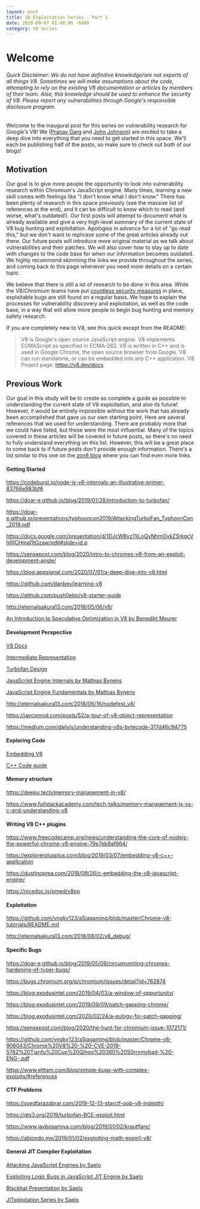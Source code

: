 ```yaml
---
layout: post
title: V8 Exploitation Series - Part 1
date: 2020-09-07 01:00:00 -0400
category: V8 Series
---
```


# Welcome

###### Quick Disclaimer: We do not have definitive knowledge/are not experts of all things V8. Sometimes we will make assumptions about the code, attempting to rely on the existing V8 documentation or articles by members of their team. Also, this knowledge should be used to enhance the security of V8. Please report any vulnerabilities through Google's responsible disclosure program.

Welcome to the inaugural post for this series on vulnerability research for Google's V8! We ([Pranay Garg](https://hashprks.com) and [John Johnson](https://m4dst4cks.github.io)) are excited to take a deep dive into everything that you need to get started in this space. We'll each be publishing half of the posts, so make sure to check out both of our blogs!

## Motivation

Our goal is to give more people the opportunity to look into vulnerability research within Chromium's JavaScript engine. Many times, learning a new skill comes with feelings like "I don't know what I don't know." There has been plenty of research in this space previously (see the massive list of references at the end), and it can be difficult to know which to read (and worse, what's outdated!). Our first posts will attempt to document what is already available and give a very high-level summary of the current state of V8 bug hunting and exploitation. Apologies in advance for a lot of "go read this," but we don't want to rephrase some of the great articles already out there. Our future posts will introduce more original material as we talk about vulnerabilities and their patches. We will also cover how to stay up to date with changes to the code base for when our information becomes outdated. We highly recommend skimming the links we provide throughout the series, and coming back to this page whenever you need more details on a certain topic.

We believe that there is still a lot of research to be done in this area. While the V8/Chromium teams have put [countless security measures](https://www.chromium.org/Home/chromium-security/brag-sheet) in place, exploitable bugs are still found on a regular basis. We hope to explain the processes for vulnerability discovery and exploitation, as well as the code base, in a way that will allow more people to begin bug hunting and memory safety research. 

If you are completely new to V8, see this quick except from the README:

> V8 is Google's open source JavaScript engine.
> V8 implements ECMAScript as specified in ECMA-262.
> V8 is written in C++ and is used in Google Chrome, the open source browser from Google.
> V8 can run standalone, or can be embedded into any C++ application.
> V8 Project page: https://v8.dev/docs

## Previous Work

Our goal in this study will be to create as complete a guide as possible to understanding the current state of V8 exploitation, and also its future! However, it would be entirely impossible without the work that has already been accomplished that gave us our own starting point. Here are several references that we used for understanding. There are probably more that we could have listed, but these were the most influential. Many of the topics covered in these articles will be covered in future posts, so there's no need to fully understand everything on this list. However, this will be a great place to come back to if future posts don't provide enough information. There's a list similar to this one on the [zon8 blog](https://zon8.re/posts/v8-chrome-architecture-reading-list-for-vulnerability-researchers/) where you can find even more links.

#### Getting Started

https://codeburst.io/node-js-v8-internals-an-illustrative-primer-83766e983bf6

https://doar-e.github.io/blog/2019/01/28/introduction-to-turbofan/

https://doar-e.github.io/presentations/typhooncon2019/AttackingTurboFan_TyphoonCon_2019.pdf

https://docs.google.com/presentation/d/1DJcWByz11jLoQyNhmOvkZSrkgcVhllIlCHmal1tGzaw/edit#slide=id.p

https://sensepost.com/blog/2020/intro-to-chromes-v8-from-an-exploit-development-angle/

https://blog.appsignal.com/2020/07/01/a-deep-dive-into-v8.html

https://github.com/danbev/learning-v8

https://github.com/push0ebp/v8-starter-guide

http://eternalsakura13.com/2018/05/06/v8/

[An Introduction to Speculative Optimization in V8 by Benedikt Meurer](https://ponyfoo.com/articles/an-introduction-to-speculative-optimization-in-v8)

#### Development Perspective

[V8 Docs](https://v8.dev/docs/)

[Intermediate Representation](https://docs.google.com/presentation/d/1Z9iIHojKDrXvZ27gRX51UxHD-bKf1QcPzSijntpMJBM/edit#slide=id.g19134d40cb_0_502)

[Turbofan Design](https://docs.google.com/presentation/d/1sOEF4MlF7LeO7uq-uThJSulJlTh--wgLeaVibsbb3tc/edit#slide=id.g5499b9c42_01170)

[JavaScript Engine Internals by Mathias Bynens](https://www.youtube.com/watch?v=-lt6a9kbc_k)

[JavaScript Engine Fundamentals by Mathias Bynens](https://mathiasbynens.be/notes/shapes-ics)

http://eternalsakura13.com/2018/06/16/nodefest_v8/

https://jayconrod.com/posts/52/a-tour-of-v8-object-representation

https://medium.com/dailyjs/understanding-v8s-bytecode-317d46c94775

#### Exploring Code

[Embedding V8](https://v8.dev/docs/embed)

[C++ Code guide](https://www.chromium.org/developers/cpp-in-chromium-101-codelab)

#### Memory structure

https://deepu.tech/memory-management-in-v8/

https://www.fullstackacademy.com/tech-talks/memory-management-js-vs-c-and-understanding-v8

#### Writing V8 C++ plugins

https://www.freecodecamp.org/news/understanding-the-core-of-nodejs-the-powerful-chrome-v8-engine-79e7eb8af964/

https://explorerplusplus.com/blog/2019/03/07/embedding-v8-c++-application

https://dustinoprea.com/2018/09/26/c-embedding-the-v8-javascript-engine/

https://nicedoc.io/pmed/v8pp

#### Exploitation 

https://github.com/vngkv123/aSiagaming/blob/master/Chrome-v8-tutorials/README.md

http://eternalsakura13.com/2018/08/02/v8_debug/

#### Specific Bugs

https://doar-e.github.io/blog/2019/05/09/circumventing-chromes-hardening-of-typer-bugs/

https://bugs.chromium.org/p/chromium/issues/detail?id=762874

https://blog.exodusintel.com/2019/04/03/a-window-of-opportunity/

https://blog.exodusintel.com/2019/09/09/patch-gapping-chrome/

https://blog.exodusintel.com/2020/02/24/a-eulogy-for-patch-gapping/

https://sensepost.com/blog/2020/the-hunt-for-chromium-issue-1072171/

https://github.com/vngkv123/aSiagaming/blob/master/Chrome-v8-906043/Chrome%20V8%20-%20-CVE-2019-5782%20Tianfu%20Cup%20Qihoo%20360%20S0rrymybad-%20-ENG-.pdf

https://www.elttam.com/blog/simple-bugs-with-complex-exploits/#references

#### CTF Problems

https://syedfarazabrar.com/2019-12-13-starctf-oob-v8-indepth/

https://gts3.org/2019/turbofan-BCE-exploit.html

https://www.jaybosamiya.com/blog/2019/01/02/krautflare/

https://abiondo.me/2019/01/02/exploiting-math-expm1-v8/

#### General JIT Compiler Exploitation

[Attacking JavaScript Engines by Saelo](http://www.phrack.org/papers/attacking_javascript_engines.html)

[Exploiting Logic Bugs in JavaScript JIT Engine by Saelo](http://phrack.org/papers/jit_exploitation.html)

[Blackhat Presentation by Saelo](https://saelo.github.io/presentations/blackhat_us_18_attacking_client_side_jit_compilers.pdf)

[JITsploitation Series by Saelo](https://googleprojectzero.blogspot.com/2020/09/jitsploitation-one.html)
